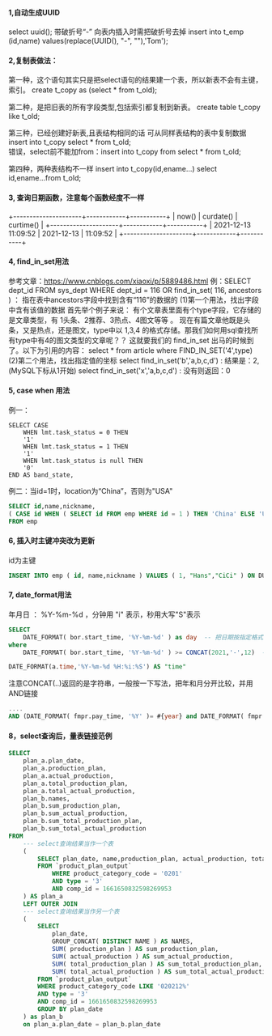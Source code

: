 #### 1,自动生成UUID

  select uuid();  带破折号“-”
  向表内插入时需把破折号去掉
  insert into t_emp (id,name) values(replace(UUID(), "-", ""),'Tom');

#### 2,复制表做法：

第一种，这个语句其实只是把select语句的结果建一个表，所以新表不会有主键，索引。
create t_copy as (select * from t_old);

第二种，是把旧表的所有字段类型,包括索引都复制到新表。
create table t_copy like t_old;

第三种，已经创建好新表,且表结构相同的话
可从同样表结构的表中复制数据
insert into t_copy select * from t_old;    
错误，select前不能加from：insert into t_copy from select * from t_old;  

第四种，两种表结构不一样
insert into t_copy(id,ename...) select id,ename...from t_old;

#### 3, 查询日期函数，注意每个函数经度不一样

+---------------------+------------+-----------+
| now()               | curdate()  | curtime() |
+---------------------+------------+-----------+
| 2021-12-13 11:09:52 | 2021-12-13 | 11:09:52  |
+---------------------+------------+-----------+

#### 4, find_in_set用法

参考文章：https://www.cnblogs.com/xiaoxi/p/5889486.html
例：SELECT dept_id FROM sys_dept WHERE dept_id = 116 OR find_in_set( 116, ancestors )  ： 指在表中ancestors字段中找到含有“116”的数据的
(1)第一个用法，找出字段中含有该值的数据
首先举个例子来说：
有个文章表里面有个type字段，它存储的是文章类型，有 1头条、2推荐、3热点、4图文等等 。
现在有篇文章他既是头条，又是热点，还是图文，type中以 1,3,4 的格式存储。那我们如何用sql查找所有type中有4的图文类型的文章呢？？
这就要我们的 find_in_set 出马的时候到了。以下为引用的内容：
select * from article where FIND_IN_SET('4',type)
(2)第二个用法，找出指定值的坐标
select find_in_set('b','a,b,c,d') : 结果是：2,(MySQL下标从1开始)
select find_in_set('x','a,b,c,d') : 没有则返回：0

#### 5, case when 用法

例一：

	SELECT CASE		
		WHEN lmt.task_status = 0 THEN
		'1' 
		WHEN lmt.task_status = 1 THEN
		'1' 
		WHEN lmt.task_status is null THEN
		'0'
	END AS band_state,

例二：当id=1时，location为“China”，否则为"USA"

```sql
SELECT id,name,nickname,
( CASE id WHEN ( SELECT id FROM emp WHERE id = 1 ) THEN 'China' ELSE 'USA' END ) location 
FROM emp
```

#### 6, 插入时主键冲突改为更新

id为主键

```sql
INSERT INTO emp ( id, name,nickname ) VALUES ( 1, "Hans","CiCi" ) ON DUPLICATE KEY UPDATE name = "Hans",nickname = "CiCi";
```

#### 7, date_format用法

年月日 ：  %Y-%m-%d  ，分钟用 "i" 表示，秒用大写"S"表示

```sql
SELECT
	DATE_FORMAT( bor.start_time, '%Y-%m-%d' ) as day  -- 把日期按指定格式展示
where
	DATE_FORMAT( bor.start_time, '%Y-%m-%d' ) >= CONCAT(2021,'-',12)  -- 也可当作条件查询
```

```sql
DATE_FORMAT(a.time,'%Y-%m-%d %H:%i:%S') AS "time"	
```

注意CONCAT(..)返回的是字符串，一般按一下写法，把年和月分开比较，并用AND链接

```sql
....
AND (DATE_FORMAT( fmpr.pay_time, '%Y' )= #{year} and DATE_FORMAT( fmpr.pay_time, '%m' )= #{month}  )
```

#### 8，select查询后，量表链接范例

```sql
SELECT
    plan_a.plan_date,
    plan_a.production_plan,
    plan_a.actual_production,
    plan_a.total_production_plan,
    plan_a.total_actual_production,
    plan_b.names,
    plan_b.sum_production_plan,
    plan_b.sum_actual_production,
    plan_b.sum_total_production_plan,
    plan_b.sum_total_actual_production
FROM
	--- select查询结果当作一个表
	( 
		SELECT plan_date, name,production_plan, actual_production, total_production_plan, total_actual_production 
		FROM `product_plan_output` 
            WHERE product_category_code = '0201' 
            AND type = '3'  
            AND comp_id = 1661650832598269953 
	) AS plan_a
	LEFT OUTER JOIN 
	--- select查询结果当作另一个表
	(
		SELECT
            plan_date,
            GROUP_CONCAT( DISTINCT NAME ) AS NAMES,
            SUM( production_plan ) AS sum_production_plan,
            SUM( actual_production ) AS sum_actual_production,
            SUM( total_production_plan ) AS sum_total_production_plan,
            SUM( total_actual_production ) AS sum_total_actual_production 
		FROM `product_plan_output` 
	    WHERE product_category_code LIKE '020212%' 
		AND type = '3' 
		AND comp_id = 1661650832598269953 
	    GROUP BY plan_date
	) as plan_b 
	on plan_a.plan_date = plan_b.plan_date
```


